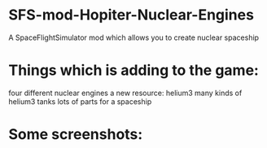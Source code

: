 # SFS-mod-Hopiter-Nuclear-Engines
A SpaceFlightSimulator mod which allows you to create nuclear spaceship
# Things which is adding to the game:
four different nuclear engines
a new resource: helium3
many kinds of helium3 tanks
lots of parts for a spaceship
# Some screenshots:
